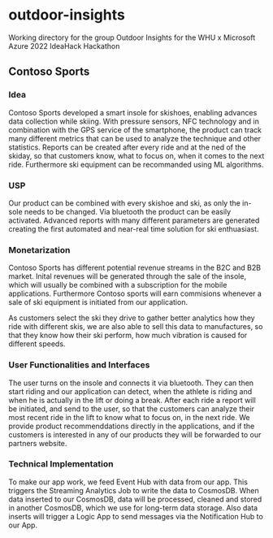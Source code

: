 # outdoor-insights
Working directory for the group Outdoor Insights for the WHU x Microsoft Azure 2022 IdeaHack Hackathon

## Contoso Sports

### Idea 

Contoso Sports developed a smart insole for skishoes, enabling advances data collection while skiing. With pressure sensors, NFC technology and in combination with the GPS service of the smartphone, the product can track many different metrics that can be used to analyze the technique and other statistics. Reports can be created after every ride and at the ned of the skiday, so that customers know, what to focus on, when it comes to the next ride. Furthermore ski equipment can be recommanded using ML algorithms.

### USP 

Our product can be combined with every skishoe and ski, as only the in-sole needs to be changed. Via bluetooth the product can be easily activated. Advanced reports with many different parameters are generated creating the first automated and near-real time solution for ski enthuasiast. 

### Monetarization 

Contoso Sports has different potential revenue streams in the B2C and B2B market. Inital revenues will be generated through the sale of the insole, which will usually be combined with a subscription for the mobile applications. Furthermore Contoso sports will earn commisions whenever a sale of ski equipment is initiated from our application. 

As customers select the ski they drive to gather better analytics how they ride with different skis, we are also able to sell this data to manufactures, so that they know how their ski perform, how much vibration is caused for different speeds. 

### User Functionalities and Interfaces 

The user turns on the insole and connects it via bluetooth. They can then start riding and our application can detect, when the athlete is riding and when he is actually in the lift or doing a break. After each ride a report will be initiated, and send to the user, so that the customers can analyze their most recent ride in the lift to know what to focus on, in the next ride. 
We provide product recommenddations directly in the applications, and if the customers is interested in any of our products they will be forwarded to our partners website. 


### Technical Implementation 

To make our app work, we feed Event Hub with data from our app.
This triggers the Streaming Analytics Job to write the data to CosmosDB.
When data inserted to our CosmosDB, data will be processed, cleaned and stored in another CosmosDB, which we use for long-term data storage.
Also data inserts will trigger a Logic App to send messages via the Notification Hub to our App.
